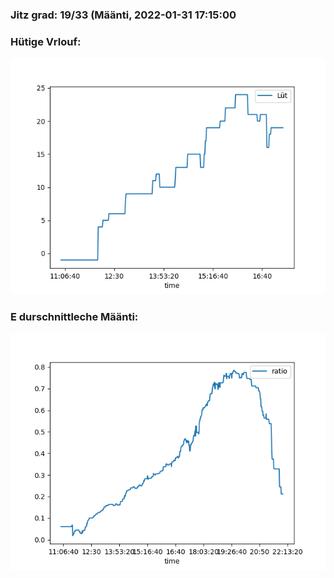 ### Jitz grad: 19/33 (Määnti, 2022-01-31 17:15:00

### Hütige Vrlouf:
![Graph](Today.png)

### E durschnittleche Määnti:
![Graph](Määnti.png)